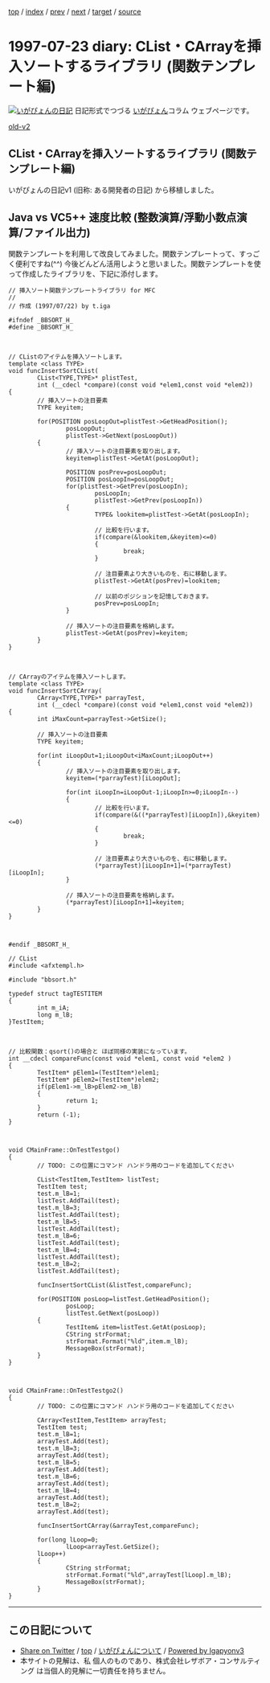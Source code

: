 [top](../index.html) 
 / [index](index.html) 
 / [prev](../1996/ig960917.html) 
 / [next](../1998/ig980706.html) 
 / [target](http://www.igapyon.jp/igapyon/diary/1997/ig970723.html) 
 / [source](https://github.com/igapyon/diary/blob/master/1997/ig970723.src.md) 

1997-07-23 diary: CList・CArrayを挿入ソートするライブラリ (関数テンプレート編)
=====================================================================================================
[![いがぴょんの日記](http://www.igapyon.jp/igapyon/diary/images/iga200306s.jpg "いがぴょん")](http://www.igapyon.jp/igapyon/diary/memo/memoigapyon.html) 日記形式でつづる [いがぴょん](http://www.igapyon.jp/igapyon/diary/memo/memoigapyon.html)コラム ウェブページです。

[old-v2](ig970723-orig.html)

## CList・CArrayを挿入ソートするライブラリ (関数テンプレート編)

いがぴょんの日記v1 (旧称: ある開発者の日記) から移植しました。


## Java vs VC5++ 速度比較 (整数演算/浮動小数点演算/ファイル出力)

関数テンプレートを利用して改良してみました。関数テンプレートって、すっごく便利ですね(^^) 今後どんどん活用しようと思いました。関数テンプレートを使って作成したライブラリを、下記に添付します。

      
```
// 挿入ソート関数テンプレートライブラリ for MFC
//
// 作成 (1997/07/22) by t.iga

#ifndef _BBSORT_H_
#define _BBSORT_H_



// CListのアイテムを挿入ソートします。
template <class TYPE>
void funcInsertSortCList(
        CList<TYPE,TYPE>* plistTest,
        int (__cdecl *compare)(const void *elem1,const void *elem2))
{
        // 挿入ソートの注目要素
        TYPE keyitem;

        for(POSITION posLoopOut=plistTest->GetHeadPosition();
                posLoopOut;
                plistTest->GetNext(posLoopOut))
        {
                // 挿入ソートの注目要素を取り出します。
                keyitem=plistTest->GetAt(posLoopOut);

                POSITION posPrev=posLoopOut;
                POSITION posLoopIn=posLoopOut;
                for(plistTest->GetPrev(posLoopIn);
                        posLoopIn;
                        plistTest->GetPrev(posLoopIn))
                {
                        TYPE& lookitem=plistTest->GetAt(posLoopIn);

                        // 比較を行います。
                        if(compare(&lookitem,&keyitem)<=0)
                        {
                                break;
                        }

                        // 注目要素より大きいものを、右に移動します。
                        plistTest->GetAt(posPrev)=lookitem;

                        // 以前のポジションを記憶しておきます。
                        posPrev=posLoopIn;
                }

                // 挿入ソートの注目要素を格納します。
                plistTest->GetAt(posPrev)=keyitem;
        }
}



// CArrayのアイテムを挿入ソートします。
template <class TYPE>
void funcInsertSortCArray(
        CArray<TYPE,TYPE>* parrayTest,
        int (__cdecl *compare)(const void *elem1,const void *elem2))
{
        int iMaxCount=parrayTest->GetSize();

        // 挿入ソートの注目要素
        TYPE keyitem;

        for(int iLoopOut=1;iLoopOut<iMaxCount;iLoopOut++)
        {
                // 挿入ソートの注目要素を取り出します。
                keyitem=(*parrayTest)[iLoopOut];

                for(int iLoopIn=iLoopOut-1;iLoopIn>=0;iLoopIn--)
                {
                        // 比較を行います。
                        if(compare(&((*parrayTest)[iLoopIn]),&keyitem)<=0)
                        {
                                break;
                        }

                        // 注目要素より大きいものを、右に移動します。
                        (*parrayTest)[iLoopIn+1]=(*parrayTest)[iLoopIn];
                }

                // 挿入ソートの注目要素を格納します。
                (*parrayTest)[iLoopIn+1]=keyitem;
        }
}



#endif _BBSORT_H_
```

      

      
```
// CList
#include <afxtempl.h>

#include "bbsort.h"

typedef struct tagTESTITEM
{
        int m_iA;
        long m_lB;
}TestItem;



// 比較関数：qsort()の場合と ほぼ同様の実装になっています。
int __cdecl compareFunc(const void *elem1, const void *elem2 )
{
        TestItem* pElem1=(TestItem*)elem1;
        TestItem* pElem2=(TestItem*)elem2;
        if(pElem1->m_lB>pElem2->m_lB)
        {
                return 1;
        }
        return (-1);
}



void CMainFrame::OnTestTestgo() 
{
        // TODO: この位置にコマンド ハンドラ用のコードを追加してください
        
        CList<TestItem,TestItem> listTest;
        TestItem test;
        test.m_lB=1;
        listTest.AddTail(test);
        test.m_lB=3;
        listTest.AddTail(test);
        test.m_lB=5;
        listTest.AddTail(test);
        test.m_lB=6;
        listTest.AddTail(test);
        test.m_lB=4;
        listTest.AddTail(test);
        test.m_lB=2;
        listTest.AddTail(test);

        funcInsertSortCList(&listTest,compareFunc);

        for(POSITION posLoop=listTest.GetHeadPosition();
                posLoop;
                listTest.GetNext(posLoop))
        {
                TestItem& item=listTest.GetAt(posLoop);
                CString strFormat;
                strFormat.Format("%ld",item.m_lB);
                MessageBox(strFormat);
        }
}



void CMainFrame::OnTestTestgo2() 
{
        // TODO: この位置にコマンド ハンドラ用のコードを追加してください

        CArray<TestItem,TestItem> arrayTest;
        TestItem test;
        test.m_lB=1;
        arrayTest.Add(test);
        test.m_lB=3;
        arrayTest.Add(test);
        test.m_lB=5;
        arrayTest.Add(test);
        test.m_lB=6;
        arrayTest.Add(test);
        test.m_lB=4;
        arrayTest.Add(test);
        test.m_lB=2;
        arrayTest.Add(test);

        funcInsertSortCArray(&arrayTest,compareFunc);

        for(long lLoop=0;
                lLoop<arrayTest.GetSize();
        lLoop++)
        {
                CString strFormat;
                strFormat.Format("%ld",arrayTest[lLoop].m_lB);
                MessageBox(strFormat);
        }
}
```


----------------------------------------------------------------------------------------------------

## この日記について

* [Share on Twitter](https://twitter.com/intent/tweet?hashtags=igapyon%2Cdiary%2C%E3%81%84%E3%81%8C%E3%81%B4%E3%82%87%E3%82%93&text=CList%E3%83%BBCArray%E3%82%92%E6%8C%BF%E5%85%A5%E3%82%BD%E3%83%BC%E3%83%88%E3%81%99%E3%82%8B%E3%83%A9%E3%82%A4%E3%83%96%E3%83%A9%E3%83%AA+%28%E9%96%A2%E6%95%B0%E3%83%86%E3%83%B3%E3%83%97%E3%83%AC%E3%83%BC%E3%83%88%E7%B7%A8%29&url=http%3A%2F%2Fwww.igapyon.jp%2Figapyon%2Fdiary%2F1997%2Fig970723.html) / [top](../index.html) / [いがぴょんについて](http://www.igapyon.jp/igapyon/diary/memo/memoigapyon.html) / [Powered by Igapyonv3](https://github.com/igapyon/igapyonv3)
* 本サイトの見解は、私 個人のものであり、株式会社レザボア・コンサルティング は当個人的見解に一切責任を持ちません。 

